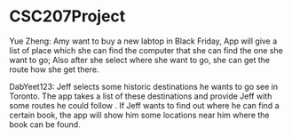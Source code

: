 # CSC207Project


Yue Zheng: Amy want to buy a new labtop in Black Friday, App will give a list of place which she can find the computer that she can find the one she want to go; Also after she select where she want to go, she can get the route how she get there.

DabYeet123: Jeff selects some historic destinations he wants to go see in Toronto. The app takes a list of these destinations and provide Jeff with some routes he could follow . If Jeff wants to find out where he can find a certain book, the app will show him some locations near him where the book can be found.

